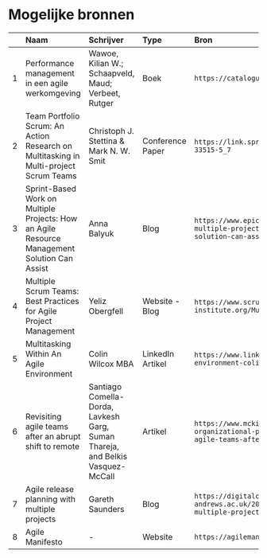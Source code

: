 # Mogelijke bronnen

||Naam|Schrijver|Type|Bron|
|:--|:--|:--|:--|:--|
|1|Performance management in een agile werkomgeving|Wawoe, Kilian W.; Schaapveld, Maud; Verbeet, Rutger|Boek|`https://catalogus.hogent.be/catalog/hog01:000730018`|
|2|Team Portfolio Scrum: An Action Research on Multitasking in Multi-project Scrum Teams|Christoph J. Stettina & Mark N. W. Smit |Conference Paper|`https://link.springer.com/chapter/10.1007/978-3-319-33515-5_7`|
|3|Sprint-Based Work on Multiple Projects: How an Agile Resource Management Solution Can Assist|Anna Balyuk|Blog|`https://www.epicflow.com/blog/sprint-based-work-on-multiple-projects-how-an-agile-resource-management-solution-can-assist/`|
|4|Multiple Scrum Teams: Best Practices for Agile Project Management|Yeliz Obergfell|Website - Blog|`https://www.scrum-institute.org/Multiteam_Coordination_and_Planning.php`|
|5|Multitasking Within An Agile Environment|Colin Wilcox MBA|LinkedIn Artikel|`https://www.linkedin.com/pulse/multitasking-agile-environment-colin-wilcox/`|
|6|Revisiting agile teams after an abrupt shift to remote|Santiago Comella-Dorda, Lavkesh Garg, Suman Thareja, and Belkis Vasquez-McCall|Artikel|`https://www.mckinsey.com/capabilities/people-and-organizational-performance/our-insights/revisiting-agile-teams-after-an-abrupt-shift-to-remote`|
|7|Agile release planning with multiple projects|Gareth Saunders|Blog|`https://digitalcommunications.wp.st-andrews.ac.uk/2015/11/25/agile-release-planning-with-multiple-projects/`|
|8|Agile Manifesto|-|Website|`https://agilemanifesto.org/principles.html`|